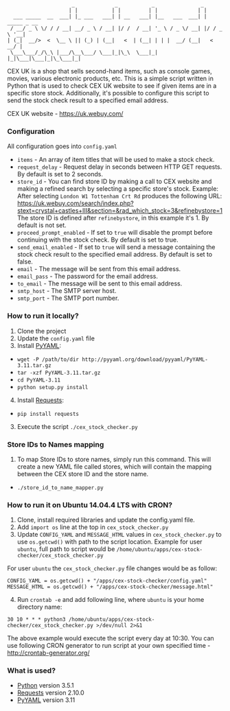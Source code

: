 ```
                     _             _           _               _
                    | |           | |         | |             | |
  ___ _____  __  ___| |_ ___   ___| | __   ___| |__   ___  ___| | _____ _ __
 / __/ _ \ \/ / / __| __/ _ \ / __| |/ /  / __| '_ \ / _ \/ __| |/ / _ \ '__|
| (_|  __/>  <  \__ \ || (_) | (__|   <  | (__| | | |  __/ (__|   <  __/ |
 \___\___/_/\_\ |___/\__\___/ \___|_|\_\  \___|_| |_|\___|\___|_|\_\___|_|

```
CEX UK is a shop that sells second-hand items, such as console games, movies, various electronic products, etc.
This is a simple script written in Python that is used to check CEX UK website to see if given items are in a specific store stock.
Additionally, it's possible to configure this script to send the stock check result to a specified email address.

CEX UK website - https://uk.webuy.com/

### Configuration
All configuration goes into `config.yaml`
- `items` - An array of item titles that will be used to make a stock check.
- `request_delay` - Request delay in seconds between HTTP GET requests. By default is set to 2 seconds.
- `store_id` - You can find store ID by making a call to CEX website and making a refined search by selecting a specific store's stock.
Example:
After selecting `London W1 Tottenham Crt Rd` produces the following URL:
https://uk.webuy.com/search/index.php?stext=crystal+castles+III&section=&rad_which_stock=3&refinebystore=1
The store ID is defined after `refinebystore`, in this example it's 1.
By default is not set.
- `proceed_prompt_enabled` - If set to `true` will disable the prompt before continuing with the stock check. By default is set to true.
- `send_email_enabled` - If set to `true` will send a message containing the stock check result to the specified email address. By default is set to false.
- `email` - The message will be sent from this email address.
- `email_pass` - The password for the email address.
- `to_email` - The message will be sent to this email address.
- `smtp_host` - The SMTP server host.
- `smtp_port` - The SMTP port number.

### How to run it locally?
1. Clone the project
2. Update the `config.yaml` file
3. Install [PyYAML]:
 * `wget -P /path/to/dir http://pyyaml.org/download/pyyaml/PyYAML-3.11.tar.gz`
 * `tar -xzf PyYAML-3.11.tar.gz`
 * `cd PyYAML-3.11`
 * `python setup.py install`
4. Install [Requests]:
 * `pip install requests`
3. Execute the script `./cex_stock_checker.py`

### Store IDs to Names mapping
1. To map Store IDs to store names, simply run this command. This will create a new YAML file called stores, which will contain the mapping between the CEX store ID and the store name.
 * `./store_id_to_name_mapper.py`

### How to run it on Ubuntu 14.04.4 LTS with CRON?
1. Clone, install required libraries and update the config.yaml file.
2. Add `import os` line at the top in `cex_stock_checker.py`
3. Update `CONFIG_YAML` and `MESSAGE_HTML` values in `cex_stock_checker.py` to use `os.getcwd()` with path to the script location.
Example for user `ubuntu`, full path to script would be `/home/ubuntu/apps/cex-stock-checker/cex_stock_checker.py`

For user `ubuntu` the `cex_stock_checker.py` file changes would be as follow:
```
CONFIG_YAML = os.getcwd() + "/apps/cex-stock-checker/config.yaml"
MESSAGE_HTML = os.getcwd() + "/apps/cex-stock-checker/message.html"
```
4. Run `crontab -e` and add following line, where `ubuntu` is your home directory name:
```
30 10 * * * python3 /home/ubuntu/apps/cex-stock-checker/cex_stock_checker.py >/dev/null 2>&1
```
The above example would execute the script every day at 10:30.
You can use following CRON generator to run script at your own specified time - http://crontab-generator.org/

### What is used?
- [Python] version 3.5.1
- [Requests] version 2.10.0
- [PyYAML] version 3.11

[Python]: <https://www.python.org/>
[PyYAML]: <http://pyyaml.org/>
[Requests]: <http://docs.python-requests.org/en/master/>